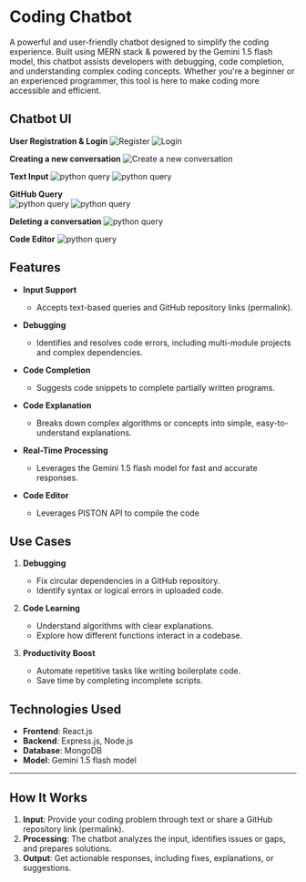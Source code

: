 # Coding Chatbot  

A powerful and user-friendly chatbot designed to simplify the coding experience. Built using MERN stack & powered by the Gemini 1.5 flash model, this chatbot assists developers with debugging, code completion, and understanding complex coding concepts. Whether you're a beginner or an experienced programmer, this tool is here to make coding more accessible and efficient.  

## Chatbot UI

**User Registration & Login**
![Register](images/register.png)
![Login](images/login.png)

**Creating a new conversation**
![Create a new conversation](images/create-new-conversation.png)

**Text Input**
![python query](images/python-1.png)
![python query](images/python-2.png)

**GitHub Query**  
![python query](images/github-1.png)
![python query](images/github-2.png)

**Deleting a conversation**
![python query](images/delete.png)

**Code Editor**
![python query](images/code-editor.png)


## Features  
- **Input Support**  
  - Accepts text-based queries and GitHub repository links (permalink).  

- **Debugging**  
  - Identifies and resolves code errors, including multi-module projects and complex dependencies.  

- **Code Completion**  
  - Suggests code snippets to complete partially written programs.  

- **Code Explanation**  
  - Breaks down complex algorithms or concepts into simple, easy-to-understand explanations.  

- **Real-Time Processing**  
  - Leverages the Gemini 1.5 flash model for fast and accurate responses.  

- **Code Editor**  
  - Leverages PISTON API to compile the code

## Use Cases  
1. **Debugging**  
   - Fix circular dependencies in a GitHub repository.  
   - Identify syntax or logical errors in uploaded code.  

2. **Code Learning**  
   - Understand algorithms with clear explanations.  
   - Explore how different functions interact in a codebase.  

3. **Productivity Boost**  
   - Automate repetitive tasks like writing boilerplate code.  
   - Save time by completing incomplete scripts.  

## Technologies Used

- **Frontend**: React.js
- **Backend**: Express.js, Node.js
- **Database**: MongoDB
- **Model**: Gemini 1.5 flash model

---

## How It Works  
1. **Input**: Provide your coding problem through text or share a GitHub repository link (permalink).  
2. **Processing**: The chatbot analyzes the input, identifies issues or gaps, and prepares solutions.  
3. **Output**: Get actionable responses, including fixes, explanations, or suggestions.  
